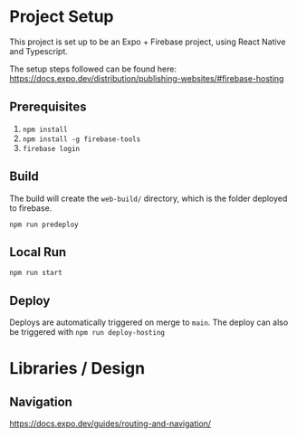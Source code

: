 # Project Setup

This project is set up to be an Expo + Firebase project, using React Native and Typescript.

The setup steps followed can be found here: https://docs.expo.dev/distribution/publishing-websites/#firebase-hosting

## Prerequisites

1. `npm install`
2. `npm install -g firebase-tools`
3. `firebase login`

## Build

The build will create the `web-build/` directory, which is the folder deployed to firebase.

```
npm run predeploy
```

## Local Run

```
npm run start
```

## Deploy

Deploys are automatically triggered on merge to `main`.
The deploy can also be triggered with `npm run deploy-hosting` 

# Libraries / Design

## Navigation

https://docs.expo.dev/guides/routing-and-navigation/
